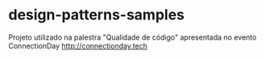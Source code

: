 # design-patterns-samples
Projeto utilizado na palestra "Qualidade de código" apresentada no evento ConnectionDay http://connectionday.tech
